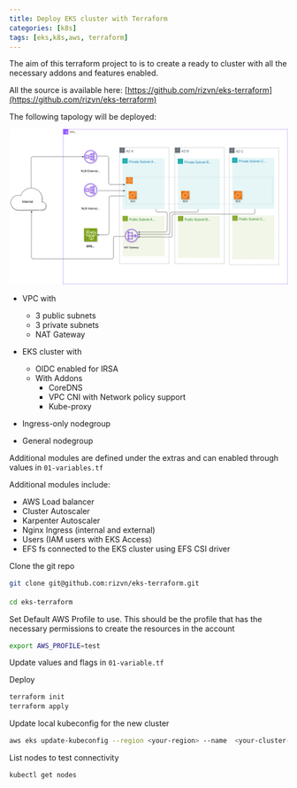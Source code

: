 ```yaml
---
title: Deploy EKS cluster with Terraform
categories: [k8s]
tags: [eks,k8s,aws, terraform]
---
```

The aim of this terraform project to is to create a ready to cluster with all the necessary addons and features enabled.

All the source is available here: [https://github.com/rizvn/eks-terraform](https://github.com/rizvn/eks-terraform)

The following tapology will be deployed:

![alt text](/assets/img/eks-terraform.svg "eks-terraform")

- VPC with 
  - 3 public subnets
  - 3 private subnets
  - NAT Gateway
  

-  EKS cluster with
   - OIDC enabled for IRSA
   - With Addons
     - CoreDNS
     - VPC CNI with Network policy support
     - Kube-proxy

- Ingress-only nodegroup 
- General nodegroup



Additional modules are defined under the extras and can enabled through values in `01-variables.tf`

Additional modules include:
- AWS Load balancer
- Cluster Autoscaler
- Karpenter Autoscaler
- Nginx Ingress (internal and external)
- Users (IAM users with EKS Access)
- EFS fs connected to the EKS cluster using EFS CSI driver


Clone the git repo
```bash 
git clone git@github.com:rizvn/eks-terraform.git

cd eks-terraform
```

Set Default AWS Profile to use. This should be the profile that has the necessary permissions to create the resources in the account
```bash
export AWS_PROFILE=test
```

Update values and flags in `01-variable.tf`

Deploy 
```bash
terraform init
terraform apply
```


Update local kubeconfig for the new cluster
```bash
aws eks update-kubeconfig --region <your-region> --name  <your-cluster-name>
```

List nodes to test connectivity
```bash
kubectl get nodes
````
